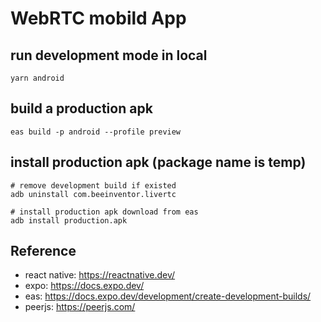 # WebRTC mobild App

## run development mode in local

```
yarn android
```

## build a production apk

```
eas build -p android --profile preview
```

## install production apk (package name is temp)

```
# remove development build if existed
adb uninstall com.beeinventor.livertc

# install production apk download from eas
adb install production.apk
```

## Reference
- react native: https://reactnative.dev/
- expo: https://docs.expo.dev/
- eas: https://docs.expo.dev/development/create-development-builds/
- peerjs: https://peerjs.com/
